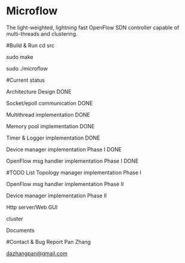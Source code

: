 # Microflow
The light-weighted, lightning fast OpenFlow SDN controller capable of multi-threads and clustering.

#Build & Run
cd src  

sudo make  

sudo ./microflow  


#Current status  
  

Architecture Design                               DONE  

Socket/epoll communication                        DONE    

Multithread implementation                        DONE  

Memory pool implementation                        DONE  

Timer & Logger implementation                     DONE  

Device manager implementation Phase I             DONE  

OpenFlow msg handler implementation Phase I       DONE  


#TODO List
Topology manager implementation Phase I  

OpenFlow msg handler implementation Phase II  

Device manager implementation Phase II  

Http server/Web GUI  

cluster  

Documents  



#Contact & Bug Report
Pan Zhang  

dazhangpan@gmail.com
